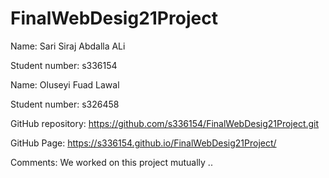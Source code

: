 # FinalWebDesig21Project


Name: Sari Siraj Abdalla ALi 

Student number: s336154


Name: Oluseyi Fuad Lawal

Student number: s326458



GitHub repository: https://github.com/s336154/FinalWebDesig21Project.git

GitHub Page: https://s336154.github.io/FinalWebDesig21Project/



Comments: We worked on this project mutually ..

